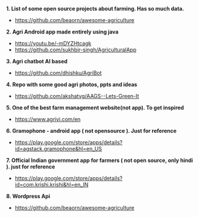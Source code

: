 **1. List of some open source projects about farming. Has so much data.**
- https://github.com/beaorn/awesome-agriculture 


**2. Agri Android app made entirely using java**
- https://youtu.be/-mDYZHtcagk
- https://github.com/sukhbir-singh/AgriculturalApp


**3. Agri chatbot AI based**
- https://github.com/dhishku/AgriBot


**4. Repo with some good agri photos, ppts and ideas**
- https://github.com/akshatvg/AAGS--Lets-Green-It


**5. One of the best farm management website(not app). To get inspired**
- https://www.agrivi.com/en

**6. Gramophone - android app ( not opensource ). Just for reference**
- https://play.google.com/store/apps/details?id=agstack.gramophone&hl=en_US

**7. Official Indian government app for farmers ( not open source, only hindi ). just for reference**
- https://play.google.com/store/apps/details?id=com.krishi.krishi&hl=en_IN

**8. Wordpress Api**
- https://github.com/beaorn/awesome-agriculture
